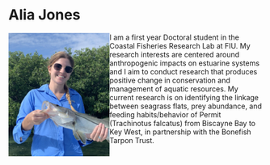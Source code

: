 # Alia Jones
<img align=left src="snook.jpg" width = "200"> 
I am a first year Doctoral student in the Coastal Fisheries Research Lab at FIU. My research interests are centered around anthropogenic impacts on estuarine systems and I aim to conduct research that produces positive change in conservation and management of aquatic resources. My current research is on identifying the linkage between seagrass flats, prey abundance, and feeding habits/behavior of Permit (Trachinotus falcatus) from Biscayne Bay to Key West, in partnership with the Bonefish Tarpon Trust.
